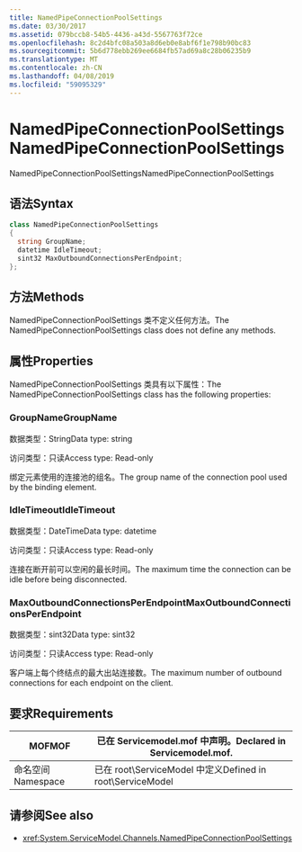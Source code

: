 ```yaml
---
title: NamedPipeConnectionPoolSettings
ms.date: 03/30/2017
ms.assetid: 079bccb8-54b5-4436-a43d-5567763f72ce
ms.openlocfilehash: 8c2d4bfc08a503a8d6eb0e8abf6f1e798b90bc83
ms.sourcegitcommit: 5b6d778ebb269ee6684fb57ad69a8c28b06235b9
ms.translationtype: MT
ms.contentlocale: zh-CN
ms.lasthandoff: 04/08/2019
ms.locfileid: "59095329"
---
```

# <a name="namedpipeconnectionpoolsettings"></a><span data-ttu-id="36b86-102">NamedPipeConnectionPoolSettings</span><span class="sxs-lookup"><span data-stu-id="36b86-102">NamedPipeConnectionPoolSettings</span></span>
<span data-ttu-id="36b86-103">NamedPipeConnectionPoolSettings</span><span class="sxs-lookup"><span data-stu-id="36b86-103">NamedPipeConnectionPoolSettings</span></span>  
  
## <a name="syntax"></a><span data-ttu-id="36b86-104">语法</span><span class="sxs-lookup"><span data-stu-id="36b86-104">Syntax</span></span>  
  
```csharp
class NamedPipeConnectionPoolSettings  
{  
  string GroupName;  
  datetime IdleTimeout;  
  sint32 MaxOutboundConnectionsPerEndpoint;  
};  
```  
  
## <a name="methods"></a><span data-ttu-id="36b86-105">方法</span><span class="sxs-lookup"><span data-stu-id="36b86-105">Methods</span></span>  
 <span data-ttu-id="36b86-106">NamedPipeConnectionPoolSettings 类不定义任何方法。</span><span class="sxs-lookup"><span data-stu-id="36b86-106">The NamedPipeConnectionPoolSettings class does not define any methods.</span></span>  
  
## <a name="properties"></a><span data-ttu-id="36b86-107">属性</span><span class="sxs-lookup"><span data-stu-id="36b86-107">Properties</span></span>  
 <span data-ttu-id="36b86-108">NamedPipeConnectionPoolSettings 类具有以下属性：</span><span class="sxs-lookup"><span data-stu-id="36b86-108">The NamedPipeConnectionPoolSettings class has the following properties:</span></span>  
  
### <a name="groupname"></a><span data-ttu-id="36b86-109">GroupName</span><span class="sxs-lookup"><span data-stu-id="36b86-109">GroupName</span></span>  
 <span data-ttu-id="36b86-110">数据类型：String</span><span class="sxs-lookup"><span data-stu-id="36b86-110">Data type: string</span></span>  
  
 <span data-ttu-id="36b86-111">访问类型：只读</span><span class="sxs-lookup"><span data-stu-id="36b86-111">Access type: Read-only</span></span>  
  
 <span data-ttu-id="36b86-112">绑定元素使用的连接池的组名。</span><span class="sxs-lookup"><span data-stu-id="36b86-112">The group name of the connection pool used by the binding element.</span></span>  
  
### <a name="idletimeout"></a><span data-ttu-id="36b86-113">IdleTimeout</span><span class="sxs-lookup"><span data-stu-id="36b86-113">IdleTimeout</span></span>  
 <span data-ttu-id="36b86-114">数据类型：DateTime</span><span class="sxs-lookup"><span data-stu-id="36b86-114">Data type: datetime</span></span>  
  
 <span data-ttu-id="36b86-115">访问类型：只读</span><span class="sxs-lookup"><span data-stu-id="36b86-115">Access type: Read-only</span></span>  
  
 <span data-ttu-id="36b86-116">连接在断开前可以空闲的最长时间。</span><span class="sxs-lookup"><span data-stu-id="36b86-116">The maximum time the connection can be idle before being disconnected.</span></span>  
  
### <a name="maxoutboundconnectionsperendpoint"></a><span data-ttu-id="36b86-117">MaxOutboundConnectionsPerEndpoint</span><span class="sxs-lookup"><span data-stu-id="36b86-117">MaxOutboundConnectionsPerEndpoint</span></span>  
 <span data-ttu-id="36b86-118">数据类型：sint32</span><span class="sxs-lookup"><span data-stu-id="36b86-118">Data type: sint32</span></span>  
  
 <span data-ttu-id="36b86-119">访问类型：只读</span><span class="sxs-lookup"><span data-stu-id="36b86-119">Access type: Read-only</span></span>  
  
 <span data-ttu-id="36b86-120">客户端上每个终结点的最大出站连接数。</span><span class="sxs-lookup"><span data-stu-id="36b86-120">The maximum number of outbound connections for each endpoint on the client.</span></span>  
  
## <a name="requirements"></a><span data-ttu-id="36b86-121">要求</span><span class="sxs-lookup"><span data-stu-id="36b86-121">Requirements</span></span>  
  
|<span data-ttu-id="36b86-122">MOF</span><span class="sxs-lookup"><span data-stu-id="36b86-122">MOF</span></span>|<span data-ttu-id="36b86-123">已在 Servicemodel.mof 中声明。</span><span class="sxs-lookup"><span data-stu-id="36b86-123">Declared in Servicemodel.mof.</span></span>|  
|---------|-----------------------------------|  
|<span data-ttu-id="36b86-124">命名空间</span><span class="sxs-lookup"><span data-stu-id="36b86-124">Namespace</span></span>|<span data-ttu-id="36b86-125">已在 root\ServiceModel 中定义</span><span class="sxs-lookup"><span data-stu-id="36b86-125">Defined in root\ServiceModel</span></span>|  
  
## <a name="see-also"></a><span data-ttu-id="36b86-126">请参阅</span><span class="sxs-lookup"><span data-stu-id="36b86-126">See also</span></span>

- <xref:System.ServiceModel.Channels.NamedPipeConnectionPoolSettings>
